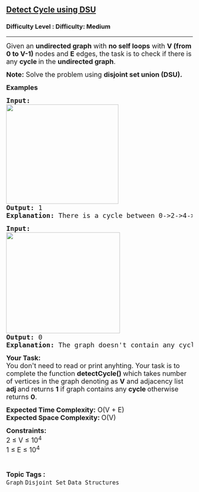 <h2><a href="https://www.geeksforgeeks.org/problems/detect-cycle-using-dsu/1?page=3&category=Graph&sortBy=submissions">Detect Cycle using DSU</a></h2><h3>Difficulty Level : Difficulty: Medium</h3><hr><div class="problems_problem_content__Xm_eO"><p><span style="font-size: 18px;">Given an <strong>undirected graph</strong> with <strong>no self loops</strong> with <strong>V (from 0 to V-1)</strong> nodes and <strong>E</strong> edges, the task is to check if there is any <strong>cycle </strong>in the <strong>undirected graph</strong>.</span></p>
<p><span style="font-size: 18px;"><strong>Note:</strong> Solve the problem using <strong>disjoint set union (DSU).</strong></span></p>
<p><span style="font-size: 18px;"><strong>Examples</strong></span></p>
<pre><span style="font-size: 18px;"><strong>Input: 
</strong></span><img src="https://media.geeksforgeeks.org/img-practice/prod/addEditProblem/701410/Web/Other/blobid0_1745299580.jpg" width="303" height="268"><br><span style="font-size: 18px;"><strong>Output:</strong><strong>&nbsp;</strong>1
<strong>Explanation: </strong>There is a cycle between 0-&gt;2-&gt;4-&gt;0</span>
</pre>
<pre><span style="font-size: 18px;"><strong>Input: 
</strong></span><img src="https://media.geeksforgeeks.org/img-practice/prod/addEditProblem/701410/Web/Other/blobid1_1745299616.jpg" width="307" height="272"><br><span style="font-size: 18px;"><strong>Output: </strong>0
<strong>Explanation: </strong>The graph doesn't contain any cycle</span>
</pre>
<p><span style="font-size: 18px;"><strong>Your Task:</strong><br>You don't need to read or print anyhting. Your task is to complete the function&nbsp;<strong>detectCycle()&nbsp;</strong>which takes number of vertices in the graph denoting as <strong>V</strong> and adjacency list <strong>adj </strong>and returns <strong>1</strong> if graph contains any <strong>cycle </strong>otherwise returns <strong>0</strong>.</span></p>
<p><span style="font-size: 18px;"><strong>Expected Time Complexity:</strong>&nbsp;O(V + E)<br><strong>Expected Space Complexity:&nbsp;</strong>O(V)</span></p>
<p><span style="font-size: 18px;"><strong>Constraints:<br></strong></span><span style="font-size: 18px;">2 ≤ V ≤ 10<sup>4<br></sup></span><span style="font-size: 18px;">1 ≤ E ≤ 10<sup>4</sup></span></p></div><br><p><span style=font-size:18px><strong>Topic Tags : </strong><br><code>Graph</code>&nbsp;<code>Disjoint Set</code>&nbsp;<code>Data Structures</code>&nbsp;